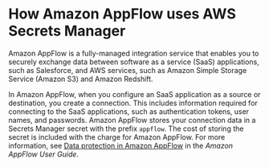 # How Amazon AppFlow uses AWS Secrets Manager<a name="integrating_how-services-use-secrets_appflow"></a>

Amazon AppFlow is a fully\-managed integration service that enables you to securely exchange data between software as a service \(SaaS\) applications, such as Salesforce, and AWS services, such as Amazon Simple Storage Service \(Amazon S3\) and Amazon Redshift\. 

In Amazon AppFlow, when you configure an SaaS application as a source or destination, you create a connection\. This includes information required for connecting to the SaaS applications, such as authentication tokens, user names, and passwords\. Amazon AppFlow stores your connection data in a Secrets Manager secret with the prefix `appflow`\. The cost of storing the secret is included with the charge for Amazon AppFlow\. For more information, see [Data protection in Amazon AppFlow](https://docs.aws.amazon.com/appflow/latest/userguide/data-protection.html#encryption-rest) in the *Amazon AppFlow User Guide*\.